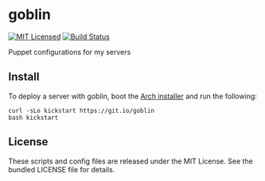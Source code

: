 goblin
=========

[![MIT Licensed](http://img.shields.io/badge/license-MIT-green.svg?style=flat)](https://tldrlegal.com/license/mit-license)
[![Build Status](https://img.shields.io/travis/com/halyard/goblin.svg)](https://travis-ci.com/halyard/goblin)

Puppet configurations for my servers

## Install

To deploy a server with goblin, boot the [Arch installer](https://www.archlinux.org/download/) and run the following:

```
curl -sLo kickstart https://git.io/goblin
bash kickstart
```

## License

These scripts and config files are released under the MIT License. See the bundled LICENSE file for details.

